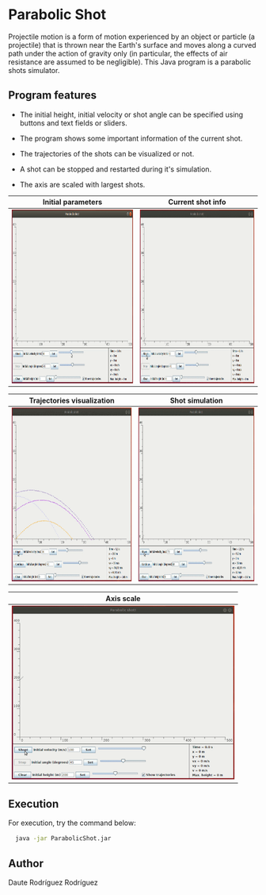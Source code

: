# Parabolic Shot

Projectile motion is a form of motion experienced by an object or particle (a projectile) that is thrown near the Earth's surface and moves along a curved path under the action of gravity only (in particular, the effects of air resistance are assumed to be negligible). This Java program is a parabolic shots simulator.

## Program features

* The initial height, initial velocity or shot angle can be specified using buttons and text fields or sliders.

* The program shows some important information of the current shot.

* The trajectories of the shots can be visualized or not.

* A shot can be stopped and restarted during it's simulation.

* The axis are scaled with largest shots.



Initial parameters         |  Current shot info
:-------------------------:|:-------------------------:
<img src="gifs/1.gif" width="450" height="350"/>  |  <img src="gifs/2.gif" width="450" height="350" />


Trajectories visualization |  Shot simulation
:-------------------------:|:-------------------------:
<img src="gifs/3.gif" width="450" height="350"/>  |  <img src="gifs/4.gif" width="450" height="350" />

Axis scale                 |
:-------------------------:|
<img src="gifs/5.gif" width="450" height="350"/>  |

## Execution

For execution, try the command below:
```bash
  java -jar ParabolicShot.jar
```

## Author

Daute Rodríguez Rodríguez
